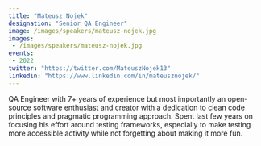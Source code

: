 ```yaml
---
title: "Mateusz Nojek"
designation: "Senior QA Engineer"
image: /images/speakers/mateusz-nojek.jpg
images: 
 - /images/speakers/mateusz-nojek.jpg
events:
 - 2022
twitter: "https://twitter.com/MateuszNojek13"
linkedin: "https://www.linkedin.com/in/mateusznojek/"
---
```


QA Engineer with 7+ years of experience but most importantly an open-source software enthusiast and creator with a dedication to clean code principles and pragmatic programming approach. Spent last few years on focusing his effort around testing frameworks, especially to make testing more accessible activity while not forgetting about making it more fun.